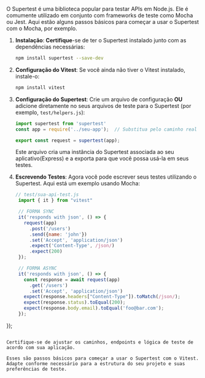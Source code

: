 O Supertest é uma biblioteca popular para testar APIs em Node.js. Ele é comumente utilizado em conjunto com frameworks de teste como Mocha ou Jest. Aqui estão alguns passos básicos para começar a usar o Supertest com o Mocha, por exemplo.

1. **Instalação**:
   **Certifique**-se de ter o Supertest instalado junto com as dependências necessárias:

   ```bash
   npm install supertest --save-dev
   ```

2. **Configuração do Vitest**:
   Se você ainda não tiver o Vitest instalado, instale-o:

   ```bash
   npm install vitest
   ```

3. **Configuração do Supertest**:
   Crie um arquivo de configuração **OU** adicione diretamente no seus arquivos de teste para o Supertest (por exemplo, `test/helpers.js`):

   ```typescript
   import supertest from 'supertest'
   const app = require('../seu-app');  // Substitua pelo caminho real do seu aplicativo

   export const request = supertest(app);
   ```

   Este arquivo cria uma instância do Supertest associada ao seu aplicativo(Express) e a exporta para que você possa usá-la em seus testes.

4. **Escrevendo Testes**:
   Agora você pode escrever seus testes utilizando o Supertest. Aqui está um exemplo usando Mocha:

   ```javascript
   // test/sua-api-test.js
    import { it } from "vitest"

    // FORMA SYNC
    it('responds with json', () => {
      request(app)
        .post('/users')
        .send({name: 'john'})
        .set('Accept', 'application/json')
        .expect('Content-Type', /json/)
        .expect(200)
    });

    // FORMA ASYNC
    it('responds with json', () => {
      const response = await request(app)
        .get('/users')
        .set('Accept', 'application/json')
      expect(response.headers["Content-Type"]).toMatch(/json/);
      expect(response.status).toEqual(200);
      expect(response.body.email).toEqual('foo@bar.com');
    });
  });
   ```

   Certifique-se de ajustar os caminhos, endpoints e lógica de teste de acordo com sua aplicação.

Esses são passos básicos para começar a usar o Supertest com o Vitest. Adapte conforme necessário para a estrutura do seu projeto e suas preferências de teste.